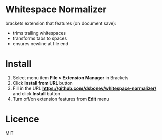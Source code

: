 Whitespace Normalizer
=====================

brackets extension that features (on document save):
* trims trailing whitespaces
* transforms tabs to spaces
* ensures newline at file end

Install
=======
1. Select menu item **File > Extension Manager** in Brackets
2. Click **Install from URL** button
3. Fill in the URL **https://github.com/dsbonev/whitespace-normalizer/** and click **Install** button
4. Turn off/on extension features from **Edit** menu

Licence
=======

MIT
